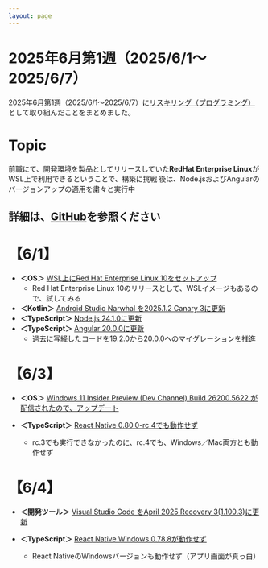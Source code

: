 ```yaml
---
layout: page
---
```

# 2025年6月第1週（2025/6/1～2025/6/7）

2025年6月第1週（2025/6/1～2025/6/7）に[リスキリング（プログラミング）](https://tatsukiyoshi.github.io/)として取り組んだことをまとめました。

# Topic
前職にて、開発環境を製品としてリリースしていた**RedHat Enterprise Linux**がWSL上で利用できるということで、構築に挑戦
後は、Node.jsおよびAngularのバージョンアップの適用を粛々と実行中

詳細は、[GitHub](https://tatsukiyoshi.github.io/)を参照ください
---
#	【6/1】
- **＜OS＞** [WSL上にRed Hat Enterprise Linux 10をセットアップ](https://www.redhat.com/en/technologies/linux-platforms/enterprise-linux-10) 
	-	Red Hat Enterprise Linux 10のリリースとして、WSLイメージもあるので、試してみる
-	**＜Kotlin＞** [Android Studio Narwhal を2025.1.2 Canary 3に更新](https://developer.android.com/studio)
-	**＜TypeScript＞** [Node.js 24.1.0に更新](https://nodejs.org/en)
- **＜TypeScript＞** [Angular 20.0.0に更新](https://angular.dev/)
  - 過去に写経したコードを19.2.0から20.0.0へのマイグレーションを推進

#	【6/3】
- **＜OS＞**  [Windows 11 Insider Preview (Dev Channel) Build 26200.5622 が配信されたので、アップデート](https://aka.ms/DevLatest)

- **＜TypeScript＞** [React Native 0.80.0-rc.4でも動作せず](https://reactnative.dev/)
  - rc.3でも実行できなかったのに、rc.4でも、Windows／Mac両方とも動作せず

#	【6/4】
-	**＜開発ツール＞** [Visual Studio Code をApril 2025 Recovery 3(1.100.3)に更新](https://code.visualstudio.com/)

- **＜TypeScript＞** [React Native Windows 0.78.8が動作せず](https://microsoft.github.io/react-native-windows/)
  -	React NativeのWindowsバージョンも動作せず（アプリ画面が真っ白）
